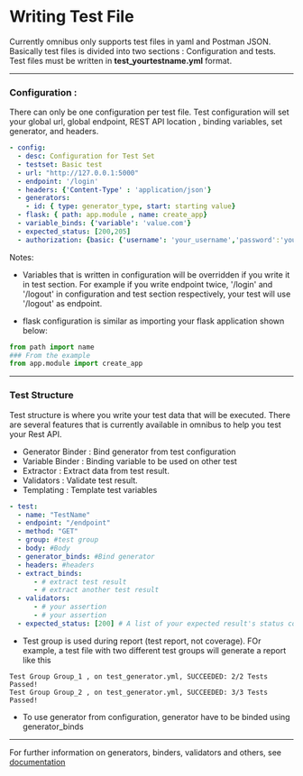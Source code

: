 # Writing Test File

Currently omnibus only supports test files in yaml and Postman JSON. Basically test files is divided into two sections : Configuration and tests. Test files must be written in **test_yourtestname.yml** format.

---------------------
### Configuration :

There can only be one configuration per test file. Test configuration will set your global url, global endpoint, REST API location , binding variables, set generator, and headers. 

```yaml
- config:
  - desc: Configuration for Test Set
  - testset: Basic test
  - url: "http://127.0.0.1:5000"
  - endpoint: '/login'
  - headers: {'Content-Type' : 'application/json'}
  - generators: 
    - id: { type: generator_type, start: starting value}
  - flask: { path: app.module , name: create_app}
  - variable_binds: {'variable': 'value.com'}
  - expected_status: [200,205]
  - authorization: {basic: {'username': 'your_username','password':'your_password'}}
```
Notes:
- Variables that is written in configuration will be overridden if you write it in test section. For example if you write endpoint twice,  '/login' and '/logout' in configuration and test section  respectively, your test will use '/logout' as endpoint.

- flask configuration is similar as importing your flask application shown below:
```python
from path import name
### From the example 
from app.module import create_app
```
-----------------------
### Test Structure
Test structure is where you write your test data that will be executed. There are several features that is currently available in omnibus to help you test your Rest API.

- Generator Binder : Bind generator from test configuration
- Variable Binder : Binding variable to be used on other test
- Extractor : Extract data from test result.
- Validators : Validate test result.
- Templating : Template test variables

```yaml
- test: 
  - name: "TestName"
  - endpoint: "/endpoint"
  - method: "GET"
  - group: #test group
  - body: #Body
  - generator_binds: #Bind generator 
  - headers: #headers
  - extract_binds: 
      - # extract test result
      - # extract another test result
  - validators:
      - # your assertion
      - # your assertion
  - expected_status: [200] # A list of your expected result's status code. If not written, default is 200
```

- Test group is used during report (test report, not coverage). FOr example, a test file with two different test groups will generate a report like this

```raw
Test Group Group_1 , on test_generator.yml, SUCCEEDED: 2/2 Tests Passed!
Test Group Group_2 , on test_generator.yml, SUCCEEDED: 3/3 Tests Passed!
```

- To use generator from configuration, generator have to be binded using generator_binds

----------------------------

For further information on generators, binders, validators and others, see [documentation](features.md)